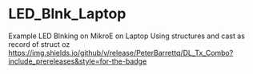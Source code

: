 # LED_Blnk_Laptop
Example LED Blnking on MikroE on Laptop
Using structures and cast as record of struct oz
https://img.shields.io/github/v/release/PeterBarrettq/DL_Tx_Combo?include_prereleases&style=for-the-badge
